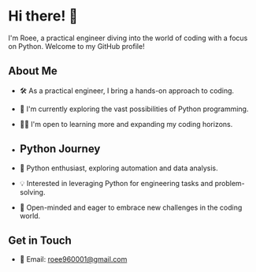 # Hi there! 👋

I'm Roee, a practical engineer diving into the world of coding with a focus on Python. Welcome to my GitHub profile!

## About Me

- 🛠️ As a practical engineer, I bring a hands-on approach to coding.
- 🌱 I'm currently exploring the vast possibilities of Python programming.
- 👩‍💻 I'm open to learning more and expanding my coding horizons.

- ## Python Journey

- 🐍 Python enthusiast, exploring automation and data analysis.
- 💡 Interested in leveraging Python for engineering tasks and problem-solving.
- 🚀 Open-minded and eager to embrace new challenges in the coding world.

## Get in Touch
- 📧 Email: roee960001@gmail.com
  

